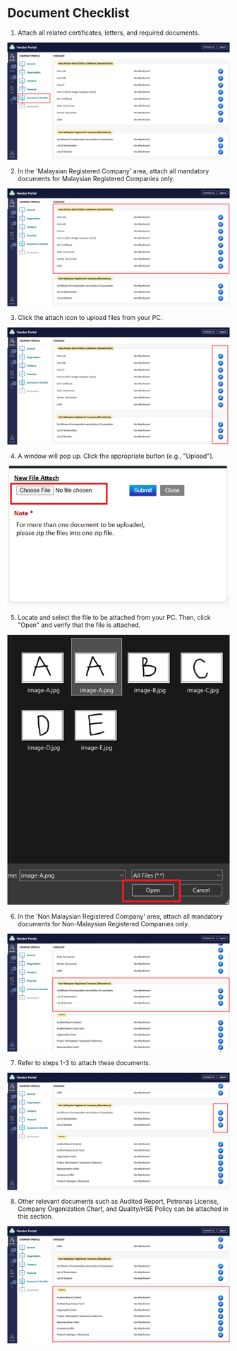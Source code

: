 # Document Checklist

1. Attach all related certificates, letters, and required documents.

![company-profile-32.png](../.gitbook/assets/company-profile-32.png)

2. In the 'Malaysian Registered Company' area, attach all mandatory documents for Malaysian Registered Companies only.

![company-profile-33.png](../.gitbook/assets/company-profile-33.png)

3. Click the attach icon to upload files from your PC.

![company-profile-34.png](../.gitbook/assets/company-profile-34.png)

4. A window will pop up. Click the appropriate button (e.g., "Upload").

![company-profile-35.png](../.gitbook/assets/company-profile-35.png)

5. Locate and select the file to be attached from your PC. Then, click "Open" and verify that the file is attached.

![company-profile-36.png](../.gitbook/assets/company-profile-36.png)

6. In the 'Non Malaysian Registered Company' area, attach all mandatory documents for Non-Malaysian Registered Companies only.

![company-profile-37.png](../.gitbook/assets/company-profile-37.png)

7. Refer to steps 1-3 to attach these documents.

![company-profile-38.png](../.gitbook/assets/company-profile-38.png)

8. Other relevant documents such as Audited Report, Petronas License, Company Organization Chart, and Quality/HSE Policy can be attached in this section.

![company-profile-39.png](../.gitbook/assets/company-profile-39.png)
